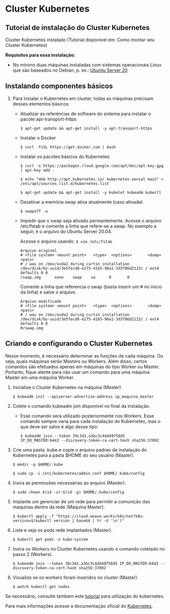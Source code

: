 # Cluster Kubernetes

## Tutorial de instalação do Cluster Kubernetes


Cluster Kubernetes instalado (Tutorial disponível em: Como montar seu Cluster Kubernetes)

**Requisitos para essa instalação:**
* No mínimo duas máquinas instaladas com sistemas operacionais Linux que são baseados no Debian, p. ex.: [Ubuntu Server 20](https://ubuntu.com/download/server)


## Instalando componentes básicos

1. Para instalar o Kubernetes em cluster, todas as máquinas precisam desses elementos básicos:

    * Atualizar as referências de software do sistema para instalar o pacote apt-transport-https
     
        `$ apt-get update && apt-get install -y apt-transport-https`
         
    * Instalar o Docker 
    
        `$ curl -fsSL https://get.docker.com | bash`
        
    * Instalar os pacotes básicos do Kubernetes

        `$ curl -s https://packages.cloud.google.com/apt/doc/apt-key.gpg | apt-key add -`

        `$ echo "deb http://apt.kubernetes.io/ kubernetes-xenial main" > /etc/apt/sources.list.d/kubernetes.list`

        `$ apt-get update && apt-get install -y kubelet kubeadm kubectl`
        
    * Desativar a memória swap ativa atualmente (caso ativada)

        `$ swapoff -a`
        
    * Impedir que o swap seja ativado permantemente.
    Acesse o arquivo /etc/fstab e comente a linha que refere-se a swap. 
    No exemplo a seguir, é o arquivo do Ubuntu Server 20.04. 
         
        Acesse o arquivo usando: 
        `$ vim /etc/fstab`
        
        ```
        Arquivo original
        # <file system> <mount point>   <type>  <options>       <dump>  <pass>
        # / was on /dev/xvda2 during curtin installation
        /dev/disk/by-uuid/3e5fecd8-e275-41b5-96a1-3d3f86d2122c / ext4 defaults 0 0
        /swap.img      none    swap    sw      0       0
        ```
        
        Comente a linha que referencia o swap (basta inserir um # no inicio da linha) e salve o arquivo. 
        
        ```
        Arquivo modificado
        # <file system> <mount point>   <type>  <options>       <dump>  <pass>
        # / was on /dev/xvda2 during curtin installation
        /dev/disk/by-uuid/3e5fecd8-e275-41b5-96a1-3d3f86d2122c / ext4 defaults 0 0
        #/swap.img  

## Criando e configurando o Cluster Kubernetes

Nesse momento, é necessário determinar as funções de cada máquina. 
Ou seja, quais máquinas serão Masters ou Workers. 
Além disso, certos comandos são efetuados apenas em máquinas do tipo Worker ou Master.
Portanto, fique atente para não usar um comando para uma máquina Master em uma máquina Worker. 

1. Inicialize o Cluster Kubernetes na máquina (Master). 

     `$ kubeadm init --apiserver-advertise-address ip_maquina_master`

2. Colete o comando kubeadm join disponível no final da instalação. 
    * Esse comando será utilizado posteriormente nos Workers. 
      Esse comando sempre varia para cada instalação do Kubernetes, mas o que deve ser salvo é algo desse tipo:

         `$ kubeadm join --token 39c341.a3bc3c4dd49758d5 IP_DO_MASTER:6443 --discovery-token-ca-cert-hash sha256:37092`

3. Crie uma pasta .kube e copie o arquivo padrao de instalação do Kubernetes para a pasta $HOME do seu usuário (Master).

     `$ mkdir -p $HOME/.kube`
     
     `$ sudo cp -i /etc/kubernetes/admin.conf $HOME/.kube/config`
     
4. Insira as permissões necessárias ao arquivo (Master).
     
     `$ sudo chown $(id -u):$(id -g) $HOME/.kube/config`

5. Implante um gerenciar de um rede para permitir a comunição das maquinas dentro da rede (Máquina Master).

     `$ kubectl apply -f "https://cloud.weave.works/k8s/net?k8s-version=$(kubectl version | base64 | tr -d '\n')"`
     
6. Liste e veja os pods rede implantados (Master).

     `$ kubectl get pods -n kube-system`

7. Insira os Workers no Cluster Kubernetes usando o comando coletado no passo 2 (Workers).

     `$ kubeadm join --token 39c341.a3bc3c4dd49758d5 IP_DO_MASTER:6443 --discovery-token-ca-cert-hash sha256:37092`
     
8. Visualize se os workers foram inseridos no cluster (Master).

     `$ watch kubectl get nodes`


Se necessário, consulte tambem este [tutorial](https://www.linuxtips.io/post/descomplicando-o-kubernetes-02) para utilização do kubernetes.

Para mais informações acesse a documentação oficial do [Kubernetes](https://kubernetes.io/).
